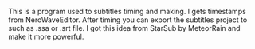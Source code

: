 This is a program used to subtitles timing and making. I gets timestamps from NeroWaveEditor. After timing you can export the subtitles project to such as .ssa or .srt file. I got this idea from StarSub by MeteorRain and make it more powerful.